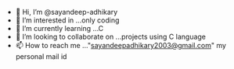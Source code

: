 - 👋 Hi, I’m @sayandeep-adhikary
- 👀 I’m interested in ...only coding
- 🌱 I’m currently learning ...C
- 💞️ I’m looking to collaborate on ...projects using C language
- 📫 How to reach me ..."sayandeepadhikary2003@gmail.com" my personal mail id

<!---
sayandeep-adhikary/sayandeep-adhikary is a ✨ special ✨ repository because its `README.md` (this file) appears on your GitHub profile.
You can click the Preview link to take a look at your changes.
--->
